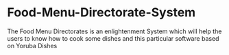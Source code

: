 # Food-Menu-Directorate-System
The Food Menu Directorates is an enlightenment System which will help the users to know how to cook some dishes and this particular software based on Yoruba Dishes 
